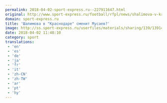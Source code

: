 ```yaml
---
permalink: 2018-04-02-sport-express.ru--227911647.html
original: http://www.sport-express.ru/football/rfpl/news/shalimova-v-krasnodare-smenit-musaev-1391452/
domain: sport-express.ru
title: 'Шалимова в "Краснодаре" сменит Мусаев?'
image: http://ss.sport-express.ru/userfiles/materials/sharing/139/1391452.jpg
date: 2018-04-02 11:48:10
category: sport
translations: 
 - 'en'
 - 'es'
 - 'de'
 - 'ja'
 - 'fr'
 - 'it'
 - 'zh-CN'
 - 'zh-TW'
 - 'ar'
 - 'pt'
 - 'hy'
---
```


